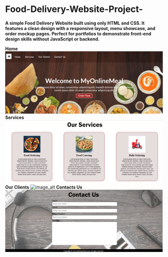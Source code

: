 # Food-Delivery-Website-Project-
**A simple Food Delivery Website built using only HTML and CSS.
It features a clean design with a responsive layout, menu showcase, and order mockup pages.
Perfect for portfolios to demonstrate front-end design skills without JavaScript or backend.**

**Home**
![image_alt](https://github.com/ishitasahoo930/Food-Delivery-Website-Project-/blob/16b718abb0eed099e5e4eedbd3a4d9fd700be547/Screenshot%202025-09-06%20181009.png)
**Services**
![image_alt](https://github.com/ishitasahoo930/Food-Delivery-Website-Project-/blob/9e86a7edf74367221542634798a0fa149401bbc1/Screenshot%202025-09-06%20181029.png)
**Our Clients**
![image_alt]()
**Contacts Us**
![image_alt](https://github.com/ishitasahoo930/Food-Delivery-Website-Project-/blob/1ae44939ee40c5e6b03866ec6f730264d188757c/Screenshot%202025-09-06%20181107.png)
